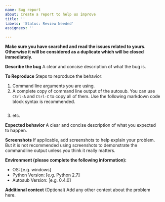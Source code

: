 ```yaml
---
name: Bug report
about: Create a report to help us improve
title: ''
labels: 'Status: Review Needed'
assignees: ''

---
```


**Make sure you have searched and read the issues related to yours. Otherwise it will be considered as a duplicate which will be closed immediately.**

**Describe the bug**
A clear and concise description of what the bug is.

**To Reproduce**
Steps to reproduce the behavior:
1. Command line arguments you are using.
2. A complete copy of command line output of the autosub. You can use `Ctrl-A` and `Ctrl-C` to copy all of them. Use the following markdown code block syntax is recommended.

```
```

3. etc. 

**Expected behavior**
A clear and concise description of what you expected to happen.

**Screenshots**
If applicable, add screenshots to help explain your problem. But it is not recommended using screenshots to demonstrate the commandline output unless you think it really matters.

**Environment (please complete the following information):**
 - OS: [e.g. windows]
 - Python Version: [e.g. Python 2.7]
 - Autosub Version: [e.g. 0.4.0]

**Additional context** (Optional)
Add any other context about the problem here.
